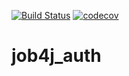 [![Build Status](https://travis-ci.org/maximrazumkov/job4j_auth.svg?branch=master)](https://travis-ci.org/maximrazumkov/job4j_auth)
[![codecov](https://codecov.io/gh/maximrazumkov/job4j_auth/branch/master/graph/badge.svg)](https://codecov.io/gh/maximrazumkov/job4j_auth)
# job4j_auth
